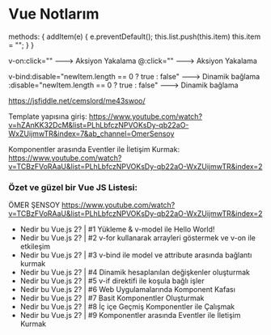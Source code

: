 # Vue Notlarım

methods: {
  addItem(e) {
    e.preventDefault();
    this.list.push(this.item)
    this.item = "";
  }
}


v-on:click=""  ---> Aksiyon Yakalama
@:click=""     ---> Aksiyon Yakalama

v-bind:disable="newItem.length == 0 ? true : false"  ---> Dinamik bağlama
:disable="newItem.length == 0 ? true : false"        ---> Dinamik bağlama



https://jsfiddle.net/cemslord/me43swoo/




Template yapısına giriş: https://www.youtube.com/watch?v=hZAnKK32DcM&list=PLhLbfczNPVOKsDy-qb22aO-WxZUijmwTR&index=7&ab_channel=OmerSensoy

Komponentler arasında Eventler ile İletişim Kurmak: https://www.youtube.com/watch?v=TCBzFVoRAaU&list=PLhLbfczNPVOKsDy-qb22aO-WxZUijmwTR&index=2



### Özet ve güzel bir Vue JS Listesi:

ÖMER ŞENSOY https://www.youtube.com/watch?v=TCBzFVoRAaU&list=PLhLbfczNPVOKsDy-qb22aO-WxZUijmwTR&index=2

- Nedir bu Vue.js 2? | #1 Yükleme & v-model ile Hello World!
- Nedir bu Vue.js 2? | #2 v-for kullanarak arrayleri göstermek ve v-on ile etkileşim
- Nedir bu Vue.js 2? | #3 v-bind ile model ve attribute arasında bağlantı kurmak
- Nedir bu Vue.js 2? | #4 Dinamik hesaplanılan değişkenler oluşturmak
- Nedir bu Vue.js 2? | #5 v-if direktifi ile koşula bağlı işler
- Nedir bu Vue.js 2? | #6 Web Uygulamalarında Komponent Kafası
- Nedir bu Vue.js 2? | #7 Basit Komponentler Oluşturmak
- Nedir bu Vue.js 2? | #8 İç içe Geçmiş Komponentler ile Çalışmak
- Nedir bu Vue.js 2? | #9 Komponentler arasında Eventler ile İletişim Kurmak


